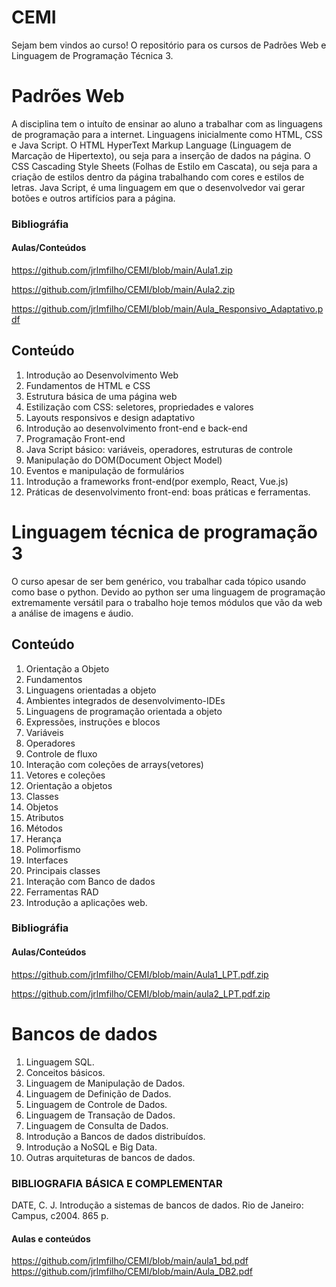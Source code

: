 # CEMI
Sejam bem vindos ao curso! O repositório para os cursos de Padrões Web e Linguagem de Programação Técnica 3.
# Padrões Web
A disciplina tem o intuíto de ensinar ao aluno a trabalhar com as linguagens de programação para a internet.
Linguagens inicialmente como HTML, CSS e Java Script. O HTML HyperText Markup Language
(Linguagem de Marcação de Hipertexto), ou seja para a inserção de dados na página. O CSS  Cascading Style Sheets
(Folhas de Estilo em Cascata), ou seja para a criação de estilos dentro da página trabalhando com cores e estilos de letras.
Java Script, é uma linguagem em que o desenvolvedor vai gerar botões e outros artifícios para a página.
### Bibliográfia

#### Aulas/Conteúdos
https://github.com/jrlmfilho/CEMI/blob/main/Aula1.zip

https://github.com/jrlmfilho/CEMI/blob/main/Aula2.zip

https://github.com/jrlmfilho/CEMI/blob/main/Aula_Responsivo_Adaptativo.pdf

## Conteúdo

1. Introdução ao Desenvolvimento Web
2. Fundamentos de HTML e CSS
3. Estrutura básica de uma página web
4. Estilização com CSS: seletores, propriedades e valores
5. Layouts responsivos e design adaptativo
6. Introdução ao desenvolvimento front-end e back-end
7. Programação Front-end
8. Java Script básico: variáveis, operadores, estruturas de controle
9. Manipulação do DOM(Document Object Model)
10. Eventos e manipulação de formulários
11. Introdução a frameworks front-end(por exemplo, React, Vue.js)
12. Práticas de desenvolvimento front-end: boas práticas e ferramentas.

 # Linguagem técnica de programação 3
O curso apesar de ser bem genérico, vou trabalhar cada tópico usando como base o python. Devido ao python ser 
uma linguagem de programação extremamente versátil para o trabalho hoje temos módulos que vão da web a análise de imagens e áudio.
## Conteúdo
 1. Orientação a Objeto
 2. Fundamentos
 3. Linguagens orientadas a objeto
 4. Ambientes integrados de desenvolvimento-IDEs
 5. Linguagens de programação orientada a objeto
 6. Expressões, instruções e blocos
 7. Variáveis
 8. Operadores
 9. Controle de fluxo
 10. Interação com coleções de arrays(vetores)
 11. Vetores e coleções
 12. Orientação a objetos
 13. Classes
 14. Objetos
 15. Atributos
 16. Métodos
 17. Herança
 18. Polimorfismo
 19. Interfaces
 20. Principais classes
 21. Interação com Banco de dados
 22. Ferramentas RAD
 23. Introdução a aplicações web.
### Bibliográfia

#### Aulas/Conteúdos
https://github.com/jrlmfilho/CEMI/blob/main/Aula1_LPT.pdf.zip

https://github.com/jrlmfilho/CEMI/blob/main/aula2_LPT.pdf.zip



# Bancos de dados

1. Linguagem SQL.
2. Conceitos básicos.
3. Linguagem de Manipulação de Dados.
4. Linguagem de Definição de Dados.
5. Linguagem de Controle de Dados.
6. Linguagem de Transação de Dados.
7. Linguagem de Consulta de Dados.
8. Introdução a Bancos de dados distribuídos.
9. Introdução a NoSQL e Big Data.
10. Outras arquiteturas de bancos de dados.

### BIBLIOGRAFIA BÁSICA E COMPLEMENTAR
DATE, C. J. Introdução a sistemas de bancos de dados. Rio de Janeiro: Campus, c2004. 865 p.

#### Aulas e conteúdos
https://github.com/jrlmfilho/CEMI/blob/main/aula1_bd.pdf
https://github.com/jrlmfilho/CEMI/blob/main/Aula_DB2.pdf


